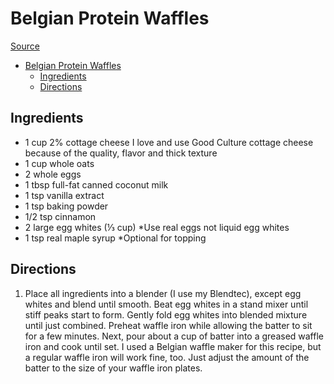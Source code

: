 # Belgian Protein Waffles

[Source](https://ameessavorydish.com/belgian-protein-waffles/#wprm-recipe-container-15761)

- [Belgian Protein Waffles](#belgian-protein-waffles)
  - [Ingredients](#ingredients)
  - [Directions](#directions)

## Ingredients

- 1 cup 2% cottage cheese I love and use Good Culture cottage cheese because of the quality, flavor and thick texture
- 1 cup whole oats
- 2 whole eggs
- 1 tbsp full-fat canned coconut milk
- 1 tsp vanilla extract
- 1 tsp baking powder
- 1/2 tsp cinnamon
- 2 large egg whites (⅓ cup) *Use real eggs not liquid egg whites
- 1 tsp real maple syrup *Optional for topping

## Directions

1. Place all ingredients into a blender (I use my Blendtec), except egg whites and blend until smooth. Beat egg whites in a stand mixer until stiff peaks start to form. Gently fold egg whites into blended mixture until just combined. Preheat waffle iron while allowing the batter to sit for a few minutes. Next, pour about a cup of batter into a greased waffle iron and cook until set. I used a Belgian waffle maker for this recipe, but a regular waffle iron will work fine, too. Just adjust the amount of the batter to the size of your waffle iron plates.
